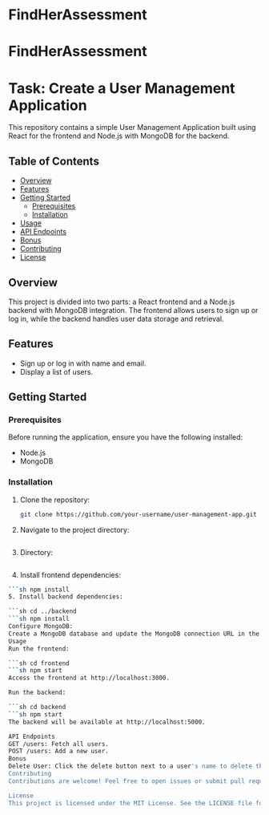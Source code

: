 # FindHerAssessment



# FindHerAssessment

# Task: Create a User Management Application

This repository contains a simple User Management Application built using React for the frontend and Node.js with MongoDB for the backend.

## Table of Contents

- [Overview](#overview)
- [Features](#features)
- [Getting Started](#getting-started)
  - [Prerequisites](#prerequisites)
  - [Installation](#installation)
- [Usage](#usage)
- [API Endpoints](#api-endpoints)
- [Bonus](#bonus)
- [Contributing](#contributing)
- [License](#license)

## Overview

This project is divided into two parts: a React frontend and a Node.js backend with MongoDB integration. The frontend allows users to sign up or log in, while the backend handles user data storage and retrieval.

## Features

- Sign up or log in with name and email.
- Display a list of users.

## Getting Started

### Prerequisites

Before running the application, ensure you have the following installed:

- Node.js
- MongoDB

### Installation

1. Clone the repository:
   ```sh
   git clone https://github.com/your-username/user-management-app.git

2. Navigate to the project directory:
   ```sh cd user-management-app

3. Directory:
   ```sh cd user-management-app

4. Install frontend dependencies:
  ```sh cd frontend
  ```sh npm install
5. Install backend dependencies:

```sh cd ../backend
```sh npm install
Configure MongoDB:
Create a MongoDB database and update the MongoDB connection URL in the backend/config.js file.
Usage
Run the frontend:

```sh cd frontend
```sh npm start
Access the frontend at http://localhost:3000.

Run the backend:

```sh cd backend
```sh npm start
The backend will be available at http://localhost:5000.

API Endpoints
GET /users: Fetch all users.
POST /users: Add a new user.
Bonus
Delete User: Click the delete button next to a user's name to delete them.
Contributing
Contributions are welcome! Feel free to open issues or submit pull requests.

License
This project is licensed under the MIT License. See the LICENSE file for details.
